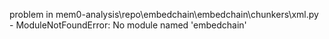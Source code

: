 problem in mem0-analysis\repo\embedchain\embedchain\chunkers\xml.py - ModuleNotFoundError: No module named 'embedchain'
